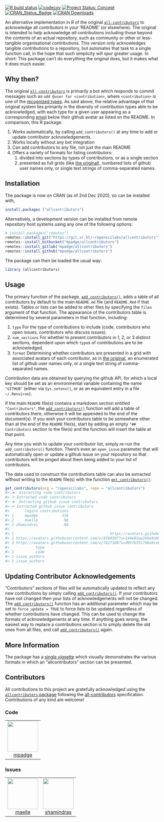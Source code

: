 <!-- README.md is generated from README.Rmd. Please edit that file -->
<!-- badges: start -->

[![R build
status](https://github.com/ropenscilabs/allcontributors/workflows/R-CMD-check/badge.svg)](https://github.com/ropenscilabs/allcontributors/actions?query=workflow%3AR-CMD-check)
[![codecov](https://codecov.io/gh/ropenscilabs/allcontributors/branch/master/graph/badge.svg)](https://codecov.io/gh/ropenscilabs/allcontributors)
[![Project Status:
Concept](https://www.repostatus.org/badges/latest/active.svg)](https://www.repostatus.org/#active)
[![CRAN_Status_Badge](https://www.r-pkg.org/badges/version/allcontributors)](https://cran.r-project.org/web/packages/allcontributors)
[![CRAN
Downloads](https://cranlogs.r-pkg.org/badges/grand-total/allcontributors?color=orange)](https://cran.r-project.org/package=allcontributors)
<!-- badges: end -->

An alternative implementation in R of the original
[`all-contributors`](https://allcontributors.org/) to acknowledge all
contributors in your ‘README’ (or elsewhere). The original is intended
to help acknowledge *all* contributions including those beyond the
contents of an actual repository, such as community or other or
less-tangible organisational contributions. This version only
acknowledges tangible contributions to a repository, but automates that
task to a single function call, in the hope that such simplicity will
spur greater usage. In short: This package can’t do everything the
original does, but it makes what it does much easier.

## Why then?

The original [`all-contributors`](https://allcontributors.org/) is
primarily a bot which responds to commit messages such as
`add @user for <contribution>`, where `<contribution>` is one of the
[recognized types](https://allcontributors.org/docs/en/emoji-key). As
said above, the relative advantage of that original system lies
primarily in the diversity of contribution types able to be
acknowledged, with each type for a given user appearing as a
corresponding [emoji](https://allcontributors.org/docs/en/emoji-key)
below their github avatar as listed on the README. In comparison, this R
package:

1.  Works automatically, by calling `add_contributors()` at any time to
    add or update contributor acknowledgements.
2.  Works locally without any bot integration
3.  Can add contributors to any file, not just the main README
4.  Offers a variety of formats for listing contributors:
    1.  divided into sections by types of contributions, or as a single
        section
    2.  presented as full grids (like [the
        original](https://github.com/all-contributors/all-contributors/blob/master/README.md#contributors-)),
        numbered lists of github user names only, or single text strings
        of comma-separated names.

## Installation

The package is now on CRAN (as of 2nd Dec 2020), so can be installed
with,

``` r
install.packages ("allcontributors")
```

Alternatively, a development version can be installed from remote
repository host systems using any one of the following options:

``` r
# install.packages("remotes")
remotes::install_git("https://git.sr.ht/~ropenscilabs/allcontributors")
remotes::install_bitbucket("mpadge/allcontributors")
remotes::install_gitlab("mpadge/allcontributors")
remotes::install_github("mpadge/allcontributors")
```

The package can then be loaded the usual way:

``` r
library (allcontributors)
```

## Usage

The primary function of the package,
[`add_contributors()`](https://ropenscilabs.github.io/allcontributors/reference/add_contributors.html),
adds a table of all contributors by default to the main `README.md` file
(and `README.Rmd` if that exists). Tables or lists can be added to other
files by specifying the `files` argument of that function. The
appearance of the contributors table is determined by several parameters
in that function, including:

1.  `type` For the type of contributions to include (code, contributors
    who open issues, contributors who discuss issues).
2.  `num_sections` For whether to present contributors in 1, 2, or 3
    distinct sections, dependent upon which `type`s of contributions are
    to be acknowledged.
3.  `format` Determining whether contributors are presented in a grid
    with associated avatars of each contributor, as in [the
    original](https://github.com/all-contributors/all-contributors/blob/master/README.md#contributors-),
    an enumerated list of github user names only, or a single text
    string of comma-separated names.

Contribution data are obtained by querying the github API, for which a
local key should be set as an environmental variable containing the name
`"GITHUB"` (either via `Sys.setenv()`, or as an equivalent entry in a
file `~/.Renviron`).

If the main `README` file(s) contains a markdown section entitled
`"Contributors"`, the
[`add_contributors()`](https://ropenscilabs.github.io/allcontributors/reference/add_contributors.html)
function will add a table of contributors there, otherwise it will be
appended to the end of the document(s). If you wish your contributors
table to be somewhere other than at the end of the `README` file(s),
start by adding an empty `"## Contributors` section to the file(s) and
the function will insert the table at that point.

Any time you wish to update your contributor list, simply re-run the
`add_contributors()` function. There’s even an `open_issue` parameter
that will automatically open or update a github issue on your repository
so that contributors will be pinged about them being added to your list
of contributors.

The data used to construct the contributions table can also be extracted
without writing to the `README` file(s) with the function
[`get_contributors()`](https://ropenscilabs.github.io/allcontributors/reference/get_contributors.html):

``` r
get_contributors(org = "ropenscilabs", repo = "allcontributors")
#> ★  Extracting code contributors
#> ✔ Extracted code contributors
#> ★  Extracting github issue contributors
#> ✔ Extracted github issue contributors
#>       logins contributions
#> 1     mpadge           136
#> 2     maelle            NA
#> 3 shamindras            NA
#>                                                                                           avatar
#> 1                                            https://avatars.githubusercontent.com/u/6697851?v=4
#> 2 https://avatars.githubusercontent.com/u/8360597?u=144e03ae2bbe8a69318cb0c6c3f647e25aec6763&v=4
#> 3 https://avatars.githubusercontent.com/u/7627188?u=d05fb551796e6ce6db64ae43cd8ce48a0217ef85&v=4
#>            type
#> 1          code
#> 2 issue_authors
#> 3 issue_authors
```

## Updating Contributor Acknowledgements

“Contributors” sections of files will be automatically updated to
reflect any new contributions by simply calling
[`add_contributors()`](https://ropenscilabs.github.io/allcontributors/reference/add_contributors.html).
If your contributors have not changed then your lists of
acknowledgements will not be changed. The
[`add_contributors()`](https://ropenscilabs.github.io/allcontributors/reference/add_contributors.html)
function has an additional parameter which may be set to
`force_update = TRUE` to force lists to be updated regardless of whether
contributions have changed. This can be used to change the formats of
acknowledgements at any time. If anything goes wrong, the easiest way to
replace a contributions section is to simply delete the old ones from
all files, and call
[`add_contributors()`](https://ropenscilabs.github.io/allcontributors/reference/add_contributors.html)
again.

## More Information

The package has a [single
vignette](https://ropenscilabs.github.io/allcontributors/articles/allcontributors.html)
which visually demonstrates the various formats in which an
“allcontributors” section can be presented.

## Contributors

<!-- ALL-CONTRIBUTORS-LIST:START - Do not remove or modify this section -->
<!-- prettier-ignore-start -->
<!-- markdownlint-disable -->

All contributions to this project are gratefully acknowledged using the
[`allcontributors`
package](https://github.com/ropenscilabs/allcontributors) following the
[all-contributors](https://allcontributors.org) specification.
Contributions of any kind are welcome!

### Code

<table>
<tr>
<td align="center">
<a href="https://github.com/mpadge">
<img src="https://avatars.githubusercontent.com/u/6697851?v=4" width="100px;" alt=""/>
</a><br>
<a href="https://github.com/ropenscilabs/allcontributors/commits?author=mpadge">mpadge</a>
</td>
</tr>
</table>

### Issues

<table>
<tr>
<td align="center">
<a href="https://github.com/maelle">
<img src="https://avatars.githubusercontent.com/u/8360597?u=144e03ae2bbe8a69318cb0c6c3f647e25aec6763&v=4" width="100px;" alt=""/>
</a><br>
<a href="https://github.com/ropenscilabs/allcontributors/issues?q=is%3Aissue+author%3Amaelle">maelle</a>
</td>
<td align="center">
<a href="https://github.com/shamindras">
<img src="https://avatars.githubusercontent.com/u/7627188?u=d05fb551796e6ce6db64ae43cd8ce48a0217ef85&v=4" width="100px;" alt=""/>
</a><br>
<a href="https://github.com/ropenscilabs/allcontributors/issues?q=is%3Aissue+author%3Ashamindras">shamindras</a>
</td>
</tr>
</table>
<!-- markdownlint-enable -->
<!-- prettier-ignore-end -->
<!-- ALL-CONTRIBUTORS-LIST:END -->
